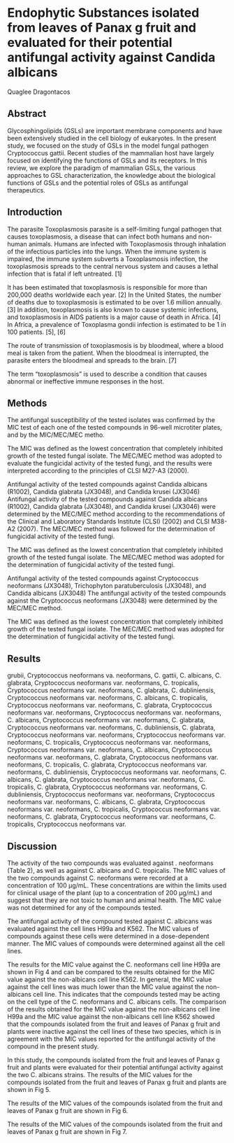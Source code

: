 # Endophytic Substances isolated from leaves of Panax g fruit and evaluated for their potential antifungal activity against Candida albicans
Quaglee Dragontacos


## Abstract
Glycosphingolipids (GSLs) are important membrane components and have been extensively studied in the cell biology of eukaryotes. In the present study, we focused on the study of GSLs in the model fungal pathogen Cryptococcus gattii. Recent studies of the mammalian host have largely focused on identifying the functions of GSLs and its receptors. In this review, we explore the paradigm of mammalian GSLs, the various approaches to GSL characterization, the knowledge about the biological functions of GSLs and the potential roles of GSLs as antifungal therapeutics.


## Introduction
The parasite Toxoplasmosis parasite is a self-limiting fungal pathogen that causes toxoplasmosis, a disease that can infect both humans and non-human animals. Humans are infected with Toxoplasmosis through inhalation of the infectious particles into the lungs. When the immune system is impaired, the immune system subverts a Toxoplasmosis infection, the toxoplasmosis spreads to the central nervous system and causes a lethal infection that is fatal if left untreated. [1]

It has been estimated that toxoplasmosis is responsible for more than 200,000 deaths worldwide each year. [2] In the United States, the number of deaths due to toxoplasmosis is estimated to be over 1.6 million annually. [3] In addition, toxoplasmosis is also known to cause systemic infections, and toxoplasmosis in AIDS patients is a major cause of death in Africa. [4] In Africa, a prevalence of Toxoplasma gondii infection is estimated to be 1 in 100 patients. [5], [6]

The route of transmission of toxoplasmosis is by bloodmeal, where a blood meal is taken from the patient. When the bloodmeal is interrupted, the parasite enters the bloodmeal and spreads to the brain. [7]

The term “toxoplasmosis” is used to describe a condition that causes abnormal or ineffective immune responses in the host.


## Methods
The antifungal susceptibility of the tested isolates was confirmed by the MIC test of each one of the tested compounds in 96-well microtiter plates, and by the MIC/MEC/MEC metho.

The MIC was defined as the lowest concentration that completely inhibited growth of the tested fungal isolate. The MEC/MEC method was adopted to evaluate the fungicidal activity of the tested fungi, and the results were interpreted according to the principles of CLSI M27-A3 (2000).

Antifungal activity of the tested compounds against Candida albicans (R1002), Candida glabrata (JX3048), and Candida krusei (JX3046)
Antifungal activity of the tested compounds against Candida albicans (R1002), Candida glabrata (JX3048), and Candida krusei (JX3046) were determined by the MEC/MEC method according to the recommendations of the Clinical and Laboratory Standards Institute (CLSI) (2002) and CLSI M38-A2 (2007). The MEC/MEC method was followed for the determination of fungicidal activity of the tested fungi.

The MIC was defined as the lowest concentration that completely inhibited growth of the tested fungal isolate. The MEC/MEC method was adopted for the determination of fungicidal activity of the tested fungi.

Antifungal activity of the tested compounds against Cryptococcus neoformans (JX3048), Trichophyton paratuberculosis (JX3048), and Candida albicans (JX3048)
The antifungal activity of the tested compounds against the Cryptococcus neoformans (JX3048) were determined by the MEC/MEC method.

The MIC was defined as the lowest concentration that completely inhibited growth of the tested fungal isolate. The MEC/MEC method was adopted for the determination of fungicidal activity of the tested fungi.


## Results
grubii, Cryptococcus neoformans va. neoformans, C. gattii, C. albicans, C. glabrata, Cryptococcus neoformans var. neoformans, C. tropicalis, Cryptococcus neoformans var. neoformans, C. glabrata, C. dubliniensis, Cryptococcus neoformans var. neoformans, C. albicans, C. tropicalis, Cryptococcus neoformans var. neoformans, C. glabrata, Cryptococcus neoformans var. neoformans, Cryptococcus neoformans var. neoformans, C. albicans, Cryptococcus neoformans var. neoformans, C. glabrata, Cryptococcus neoformans var. neoformans, C. dubliniensis, C. glabrata, Cryptococcus neoformans var. neoformans, Cryptococcus neoformans var. neoformans, C. tropicalis, Cryptococcus neoformans var. neoformans, Cryptococcus neoformans var. neoformans, C. albicans, Cryptococcus neoformans var. neoformans, C. glabrata, Cryptococcus neoformans var. neoformans, C. tropicalis, C. glabrata, Cryptococcus neoformans var. neoformans, C. dubliniensis, Cryptococcus neoformans var. neoformans, C. albicans, C. glabrata, Cryptococcus neoformans var. neoformans, C. tropicalis, C. glabrata, Cryptococcus neoformans var. neoformans, C. dubliniensis, Cryptococcus neoformans var. neoformans, Cryptococcus neoformans var. neoformans, C. albicans, C. glabrata, Cryptococcus neoformans var. neoformans, C. tropicalis, Cryptococcus neoformans var. neoformans, C. glabrata, Cryptococcus neoformans var. neoformans, C. tropicalis, Cryptococcus neoformans var.


## Discussion

The activity of the two compounds was evaluated against . neoformans (Table 2), as well as against C. albicans and C. tropicalis. The MIC values of the two compounds against C. neoformans were recorded at a concentration of 100 µg/mL. These concentrations are within the limits used for clinical usage of the plant (up to a concentration of 200 µg/mL) and suggest that they are not toxic to human and animal health. The MIC value was not determined for any of the compounds tested.

The antifungal activity of the compound tested against C. albicans was evaluated against the cell lines H99a and K562. The MIC values of compounds against these cells were determined in a dose-dependent manner. The MIC values of compounds were determined against all the cell lines.

The results for the MIC value against the C. neoformans cell line H99a are shown in Fig 4 and can be compared to the results obtained for the MIC value against the non-albicans cell line K562. In general, the MIC value against the cell lines was much lower than the MIC value against the non-albicans cell line. This indicates that the compounds tested may be acting on the cell type of the C. neoformans and C. albicans cells. The comparison of the results obtained for the MIC value against the non-albicans cell line H99a and the MIC value against the non-albicans cell line K562 showed that the compounds isolated from the fruit and leaves of Panax g fruit and plants were inactive against the cell lines of these two species, which is in agreement with the MIC values reported for the antifungal activity of the compound in the present study.

In this study, the compounds isolated from the fruit and leaves of Panax g fruit and plants were evaluated for their potential antifungal activity against the two C. albicans strains. The results of the MIC values for the compounds isolated from the fruit and leaves of Panax g fruit and plants are shown in Fig 5.

The results of the MIC values of the compounds isolated from the fruit and leaves of Panax g fruit are shown in Fig 6.

The results of the MIC values of the compounds isolated from the fruit and leaves of Panax g fruit are shown in Fig 7.
